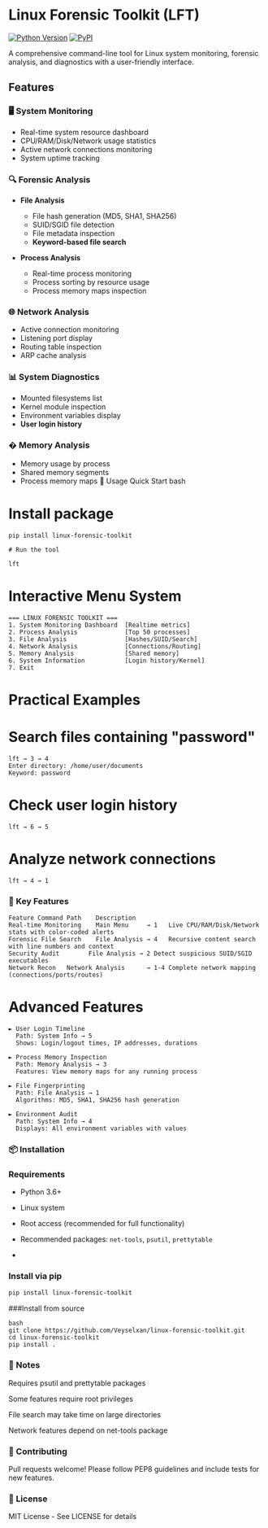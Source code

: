 # Linux Forensic Toolkit (LFT)
[![Python Version](https://img.shields.io/badge/python-3.6+-blue)](https://python.org)
[![PyPI](https://img.shields.io/badge/pip-1.0.0-blue)](https://pypi.org/project/linux-forensic-toolkit)


A comprehensive command-line tool for Linux system monitoring, forensic analysis, and diagnostics with a user-friendly interface.

## Features

### 🖥️ System Monitoring
- Real-time system resource dashboard
- CPU/RAM/Disk/Network usage statistics
- Active network connections monitoring
- System uptime tracking

### 🔍 Forensic Analysis
- **File Analysis**
  - File hash generation (MD5, SHA1, SHA256)
  - SUID/SGID file detection
  - File metadata inspection
  - **Keyword-based file search**
  
- **Process Analysis**
  - Real-time process monitoring
  - Process sorting by resource usage
  - Process memory maps inspection

### 🌐 Network Analysis
- Active connection monitoring
- Listening port display
- Routing table inspection
- ARP cache analysis

### 📊 System Diagnostics
- Mounted filesystems list
- Kernel module inspection
- Environment variables display
- **User login history**

### � Memory Analysis
- Memory usage by process
- Shared memory segments
- Process memory maps
🚀 Usage
Quick Start
bash
# Install package
```
pip install linux-forensic-toolkit

# Run the tool

lft
```
# Interactive Menu System
```
=== LINUX FORENSIC TOOLKIT ===
1. System Monitoring Dashboard  [Realtime metrics]
2. Process Analysis             [Top 50 processes]
3. File Analysis                [Hashes/SUID/Search]
4. Network Analysis             [Connections/Routing]
5. Memory Analysis              [Shared memory]
6. System Information           [Login history/Kernel]
7. Exit
```
# Practical Examples

# Search files containing "password"
```
lft → 3 → 4
Enter directory: /home/user/documents
Keyword: password
```

# Check user login history
```
lft → 6 → 5
```

# Analyze network connections
```
lft → 4 → 1
```
### 🔑 Key Features
```
Feature	Command Path	Description
Real-time Monitoring	Main Menu     → 1	Live CPU/RAM/Disk/Network stats with color-coded alerts
Forensic File Search	File Analysis → 4	Recursive content search with line numbers and context
Security Audit	      File Analysis → 2	Detect suspicious SUID/SGID executables
Network Recon	Network Analysis      → 1-4	Complete network mapping (connections/ports/routes)
```
# Advanced Features
```
► User Login Timeline
  Path: System Info → 5
  Shows: Login/logout times, IP addresses, durations

► Process Memory Inspection
  Path: Memory Analysis → 3
  Features: View memory maps for any running process

► File Fingerprinting
  Path: File Analysis → 1
  Algorithms: MD5, SHA1, SHA256 hash generation

► Environment Audit
  Path: System Info → 4
  Displays: All environment variables with values
```
### 📦 Installation

### Requirements
- Python 3.6+
- Linux system
- Root access (recommended for full functionality)
- Recommended packages: `net-tools`, `psutil`, `prettytable`

- 
### Install via pip
```bash
pip install linux-forensic-toolkit
```

###Install from source

```
bash
git clone https://github.com/Veyselxan/linux-forensic-toolkit.git
cd linux-forensic-toolkit
pip install .
```

### 📌 Notes
Requires psutil and prettytable packages

Some features require root privileges

File search may take time on large directories

Network features depend on net-tools package

### 🤝 Contributing
Pull requests welcome! Please follow PEP8 guidelines and include tests for new features.

### 📄 License
MIT License - See LICENSE for details

